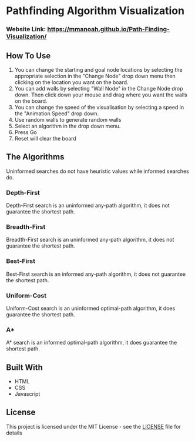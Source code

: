 # Pathfinding Algorithm Visualization

### Website Link: https://mmanoah.github.io/Path-Finding-Visualization/

## How To Use
1. You can change the starting and goal node locations by selecting the appropriate selection in the "Change Node" drop down menu then clicking on the location you want on the board.
2. You can add walls by selecting "Wall Node" in the Change Node drop down. Then click down your mouse and drag where you want the walls on the board.
3. You can change the speed of the visualisation by selecting a speed in the "Animation Speed" drop down.
4. Use random walls to generate random walls
5. Select an algorithm in the drop down menu.
6. Press Go
7. Reset will clear the board
## The Algorithms
Uninformed searches do not have heuristic values while informed searches do.
### Depth-First
Depth-First search is an uninformed any-path algorithm, it does not guarantee the shortest path.

### Breadth-First
Breadth-First search is an uninformed any-path algorithm, it does not guarantee the shortest path. 

### Best-First
Best-First search is an informed any-path algorithm, it does not guarantee the shortest path. 

### Uniform-Cost
Uniform-Cost search is an uninformed optimal-path algorithm, it does guarantee the shortest path. 

### A*
A* search is an informed optimal-path algorithm, it does guarantee the shortest path. 

## Built With

* HTML
* CSS
* Javascript

## License

This project is licensed under the MIT License - see the [LICENSE](LICENSE) file for details

